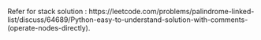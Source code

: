 <p> Refer for stack solution : https://leetcode.com/problems/palindrome-linked-list/discuss/64689/Python-easy-to-understand-solution-with-comments-(operate-nodes-directly).</p>
